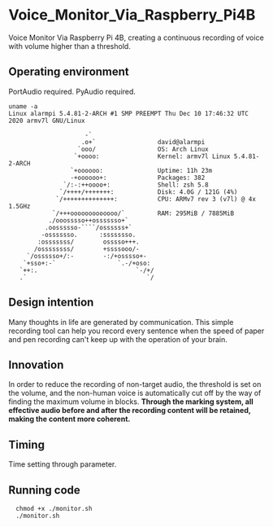 # Voice_Monitor_Via_Raspberry_Pi4B
Voice Monitor Via Raspberry Pi 4B, creating a continuous recording of voice with volume higher than a threshold.

## Operating environment
PortAudio required.
PyAudio required.
```
uname -a
Linux alarmpi 5.4.81-2-ARCH #1 SMP PREEMPT Thu Dec 10 17:46:32 UTC 2020 armv7l GNU/Linux
```
```
                     -`                 
                    .o+`                 david@alarmpi
                   `ooo/                 OS: Arch Linux 
                  `+oooo:                Kernel: armv7l Linux 5.4.81-2-ARCH
                 `+oooooo:               Uptime: 11h 23m
                 -+oooooo+:              Packages: 382
               `/:-:++oooo+:             Shell: zsh 5.8
              `/++++/+++++++:            Disk: 4.0G / 121G (4%)
             `/++++++++++++++:           CPU: ARMv7 rev 3 (v7l) @ 4x 1.5GHz
            `/+++ooooooooooooo/`         RAM: 295MiB / 7885MiB
           ./ooosssso++osssssso+`       
          .oossssso-````/ossssss+`      
         -osssssso.      :ssssssso.     
        :osssssss/        osssso+++.    
       /ossssssss/        +ssssooo/-    
     `/ossssso+/:-        -:/+osssso+-  
    `+sso+:-`                 `.-/+oso: 
   `++:.                           `-/+/
   .`                                 `/
```

## Design intention
Many thoughts in life are generated by communication. This simple recording tool can help you record every sentence when the speed of paper and pen recording can't keep up with the operation of your brain.

## Innovation
In order to reduce the recording of non-target audio, the threshold is set on the volume, and the non-human voice is automatically cut off by the way of finding the maximum volume in blocks. **Through the marking system, all effective audio before and after the recording content will be retained, making the content more coherent.**

## Timing
Time setting through parameter.

## Running code
```
  chmod +x ./monitor.sh
  ./monitor.sh
```
